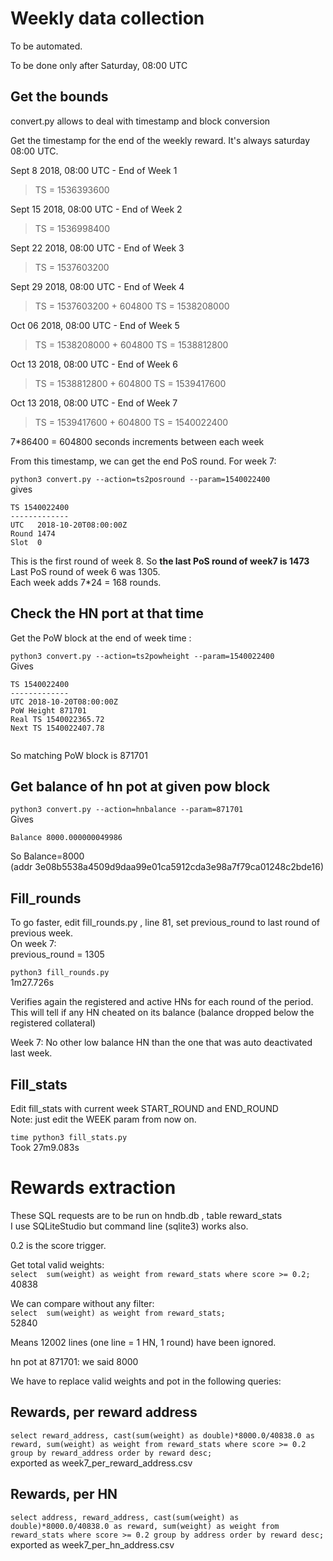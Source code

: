 # Weekly data collection

To be automated.

To be done only after Saturday, 08:00 UTC


## Get the bounds

convert.py allows to deal with timestamp and block conversion

Get the timestamp for the end of the weekly reward. It's always saturday 08:00 UTC.

Sept 8 2018, 08:00 UTC - End of Week 1
> TS = 1536393600

Sept 15 2018, 08:00 UTC - End of Week 2
> TS = 1536998400

Sept 22 2018, 08:00 UTC - End of Week 3
> TS = 1537603200

Sept 29 2018, 08:00 UTC - End of Week 4
> TS = 1537603200 + 604800
> TS = 1538208000

Oct 06 2018, 08:00 UTC - End of Week 5
> TS = 1538208000 + 604800
> TS = 1538812800

Oct 13 2018, 08:00 UTC - End of Week 6
> TS = 1538812800 + 604800
> TS = 1539417600

Oct 13 2018, 08:00 UTC - End of Week 7
> TS = 1539417600 + 604800
> TS = 1540022400

7*86400 = 604800 seconds increments between each week

From this timestamp, we can get the end PoS round. For week 7:

`python3 convert.py --action=ts2posround --param=1540022400`  
gives 
```
TS 1540022400
-------------
UTC   2018-10-20T08:00:00Z
Round 1474
Slot  0
```
This is the first round of week 8. So **the last PoS round of week7 is 1473**  
Last PoS round of week 6 was 1305.  
Each week adds 7*24 = 168 rounds.

## Check the HN port at that time

Get the PoW block at the end of week time :

`python3 convert.py --action=ts2powheight --param=1540022400`  
Gives
```
TS 1540022400
-------------
UTC 2018-10-20T08:00:00Z
PoW Height 871701
Real TS 1540022365.72
Next TS 1540022407.78


```

So matching PoW block is 871701

## Get balance of hn pot at given pow block

`python3 convert.py --action=hnbalance --param=871701`  
Gives
```
Balance 8000.000000049986
```

So Balance=8000  
(addr  3e08b5538a4509d9daa99e01ca5912cda3e98a7f79ca01248c2bde16)


## Fill_rounds

To go faster, edit fill_rounds.py , line 81, set previous_round to last round of previous week.   
On week 7:  
previous_round = 1305 

`python3 fill_rounds.py`  
1m27.726s

Verifies again the registered and active HNs for each round of the period.    
This will tell if any HN cheated on its balance (balance dropped below the registered collateral)

Week 7:
No other low balance HN than the one that was auto deactivated last week.

## Fill_stats

Edit fill_stats with current week START_ROUND and END_ROUND  
Note: just edit the WEEK param from now on.

`time python3 fill_stats.py`  
Took 27m9.083s

# Rewards extraction

These SQL requests are to be run on hndb.db , table reward_stats  
I use SQLiteStudio but command line (sqlite3) works also.

0.2 is the score trigger.

Get total valid weights:  
`select  sum(weight) as weight from reward_stats where score >= 0.2;`  
40838  

We can compare without any filter:  
`select  sum(weight) as weight from reward_stats;`  
52840  

Means 12002 lines (one line = 1 HN, 1 round) have been ignored.  

hn pot at 871701: we said 8000

We have to replace valid weights and pot in the following queries:

## Rewards, per reward address  
`select reward_address, cast(sum(weight) as double)*8000.0/40838.0 as reward, sum(weight) as weight from reward_stats where score >= 0.2 group by reward_address order by reward desc;`  
exported as week7_per_reward_address.csv

## Rewards, per HN
`select address, reward_address, cast(sum(weight) as double)*8000.0/40838.0 as reward, sum(weight) as weight from reward_stats where score >= 0.2 group by address order by reward desc;`
exported as week7_per_hn_address.csv
